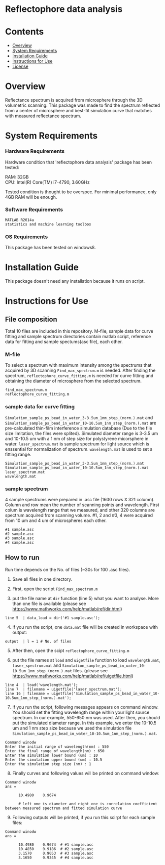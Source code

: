 # Reflectophore data analysis

# Contents

- [Overview](#overview)
- [System Requirements](#system-requirements)
- [Installation Guide](#installation-guide)
- [Instructions for Use](#instructions-for-use)
- [License](./LICENSE)

# Overview

Reflectance spectrum is acquired from microsphere through the 3D volumetric scanning. This package was made to find the spectrum reflected from a center of microsphere and best-fit simulation curve that matches with measured reflectance spectrum. 

# System Requirements

### Hardware Requirements

Hardware condition that 'reflectophore data analysis' package has been tested:

RAM: 32GB      
CPU: Intel(R) Core(TM) i7-4790, 3.60GHz

Tested condition is thought to be overspec. For minimal performance, only 4GB RAM will be enough.


### Software Requirements

```
MATLAB R2014a
statistics and machine learning toolbox
```

### OS Requirements

This package has been tested on windows8.

# Installation Guide

This package doesn't need any installation because it runs on script.


# Instructions for Use

## File composition

Total 10 files are included in this repository. M-file, sample data for curve fitting and sample spectrum directories contain matlab script, reference data for fitting and sample spectums(asc file), each other.

### M-file

To select a spectrum with maximum intensity among the spectrums that acquired by 3D scanning `Find_max_spectrum.m` is needed. After finding the spectrum, `reflectophore_curve_fitting.m` is needed for curve fitting and obtaining the diameter of microsphere from the selected spectrum.     

```
find_max_spectrum.m
reflectophore_curve_fitting.m
```

### sample data for curve fitting

`Simulation_sample_ps_bead_in_water_3-3.5um_1nm_step_(norm.).mat` and `Simulation_sample_ps_bead_in_water_10-10.5um_1nm_step_(norm.).mat` are pre-calculated thin-film interference simulation database (Due to the file size limitation, the files were splited). Simulated diameter range is 3-3.5 um and 10-10.5 um with a 1 nm of step size for polystyrene micorsphere in water. `laser_spectrum.mat` is sample spectrum for light source which is enssential for normalization of spectrum. `wavelength.mat` is used to set a fitting range.

```
Simulation_sample_ps_bead_in_water_3-3.5um_1nm_step_(norm.).mat
Simulation_sample_ps_bead_in_water_10-10.5um_1nm_step_(norm.).mat
laser_spectrum.mat
wavelength.mat
```

### sample spectrum

4 sample spectrums were prepared in .asc file (1600 rows X 321 column). Column and row mean the number of scanning points and wavelength. First colum is wavelength range that we measured, and other 320 columns are spectrum acquired from scanning volume. #1, 2 and #3, 4 were acquired from 10 um and 4 um of microspheres each other. 

```
#1 sample.asc
#2 sample.asc
#3 sample.asc
#4 sample.asc
```

## How to run

Run time depends on the No. of files (~30s for 100 .asc files).

1. Save all files in one directory.

2. First, open the script `Find_max_spectrum.m`

3. put the file name at `dir` function (line 5) what you want to analyse. More than one file is available (please see  https://www.mathworks.com/help/matlab/ref/dir.html)   
```
line 5  | data_load = dir('#1 sample.asc');
``` 

4. If you run the script, one `data.mat` file will be created in workspace with output:   
```
output  | l = 1 # No. of files
```

5. After then, open the scipt `reflectophore_curve_fitting.m` 

6. put the file names at `load` and `uigetfile` function to load `wavelength.mat`, `laser_spectrum.mat` and `Simulation_sample_ps_bead_in_water_10-10.5um_1nm_step_(norm.).mat` files. (please see https://www.mathworks.com/help/matlab/ref/uigetfile.html)

```
line 4  | load('wavelength.mat');
line 7  | filename = uigetfile('laser_spectrum.mat');
line 16 | filename = uigetfile('Simulation_sample_ps_bead_in_water_10-10.5um_1nm_step_(norm.).mat');
```

7. If you run the script, following messages appears on command window. You should set the fitting wavelength range within your light source spectrum. In our example, 550-650 nm was used. After then, you should put the simulated diameter range. In this example, we enter the 10-10.5 um and 1 nm step size because we used the simulation file `Simulation_sample_ps_bead_in_water_10-10.5um_1nm_step_(norm.).mat`.

```
Command winodw
Enter the initial range of wavelength(nm) : 550
Enter the final range of wavelength(nm) : 650
Enter the simulation lower bound (um) : 10
Enter the simulation upper bound (um) : 10.5
Enter the simulation step size (nm) : 1
```

8. Finally curves and following values will be printed on command window:

```
Command winodw
ans =

      10.4980    0.9674  
      
      # left one is diameter and right one is correlation coefficient between measured spectrum and fitted simulation curve
```

9. Following outputs will be printed, if you run this scirpt for each sample files:
```
Command winodw
ans =

      10.4980    0.9674  # #1 sample.asc
      10.4850    0.9186  # #2 sample.asc
      3.1570     0.9053  # #3 sample.asc
      3.1650     0.9345  # #4 sample.asc
```
